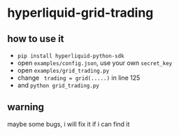 # hyperliquid-grid-trading

## how to use it
+ `pip install hyperliquid-python-sdk`
+ open `examples/config.json`, use your own `secret_key`
+ open `examples/grid_trading.py`
+ change ` trading = grid(.....)` in line 125
+ and `python grid_trading.py`

## warning 

maybe some bugs, i will fix it if i can find it
